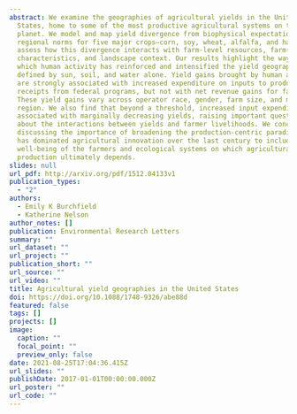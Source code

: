 ```yaml
---
abstract: We examine the geographies of agricultural yields in the United
  States, home to some of the most productive agricultural systems on the
  planet. We model and map yield divergence from biophysical expectations and
  regional norms for five major crops—corn, soy, wheat, alfalfa, and hay—and
  assess how this divergence interacts with farm-level resources, farm(er)
  characteristics, and landscape context. Our results highlight the ways in
  which human activity has reinforced and intensified the yield geographies
  defined by sun, soil, and water alone. Yield gains brought by human activity
  are strongly associated with increased expenditure on inputs to production and
  receipts from federal programs, but not with net revenue gains for farmers.
  These yield gains vary across operator race, gender, farm size, and major US
  region. We also find that beyond a threshold, increased input expenditure is
  associated with marginally decreasing yields, raising important questions
  about the interactions between yields and farmer livelihoods. We conclude by
  discussing the importance of broadening the production-centric paradigm that
  has dominated agricultural innovation over the last century to include the
  well-being of the farmers and ecological systems on which agricultural
  production ultimately depends.
slides: null
url_pdf: http://arxiv.org/pdf/1512.04133v1
publication_types:
  - "2"
authors:
  - Emily K Burchfield
  - Katherine Nelson
author_notes: []
publication: Environmental Research Letters
summary: ""
url_dataset: ""
url_project: ""
publication_short: ""
url_source: ""
url_video: ""
title: Agricultural yield geographies in the United States
doi: https://doi.org/10.1088/1748-9326/abe88d
featured: false
tags: []
projects: []
image:
  caption: ""
  focal_point: ""
  preview_only: false
date: 2021-08-25T17:04:36.415Z
url_slides: ""
publishDate: 2017-01-01T00:00:00.000Z
url_poster: ""
url_code: ""
---
```

